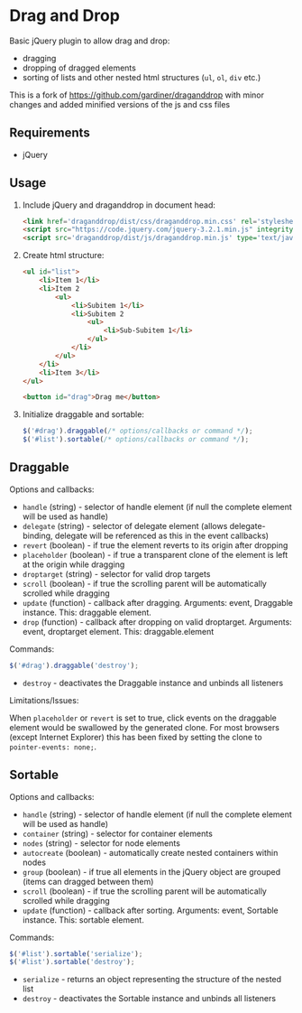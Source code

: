 Drag and Drop
=============

Basic jQuery plugin to allow drag and drop:

* dragging
* dropping of dragged elements
* sorting of lists and other nested html structures (```ul```, ```ol```, ```div``` etc.)

This is a fork of https://github.com/gardiner/draganddrop with minor changes and added minified versions of the js and css files 

Requirements
------------

- jQuery



Usage
-----

1. Include jQuery and draganddrop in document head:

    ```html
    <link href='draganddrop/dist/css/draganddrop.min.css' rel='stylesheet' type='text/css'/>
    <script src="https://code.jquery.com/jquery-3.2.1.min.js" integrity="sha256-hwg4gsxgFZhOsEEamdOYGBf13FyQuiTwlAQgxVSNgt4=" crossorigin="anonymous"></script>
    <script src='draganddrop/dist/js/draganddrop.min.js' type='text/javascript'></script>
    ```

2. Create html structure:

    ```html
    <ul id="list">
        <li>Item 1</li>
        <li>Item 2
            <ul>
                <li>Subitem 1</li>
                <li>Subitem 2
                    <ul>
                        <li>Sub-Subitem 1</li>
                    </ul>
                </li>
            </ul>
        </li>
        <li>Item 3</li>
    </ul>

    <button id="drag">Drag me</button>
    ```

3. Initialize draggable and sortable:

    ```javascript
    $('#drag').draggable(/* options/callbacks or command */);
    $('#list').sortable(/* options/callbacks or command */);
    ```


Draggable
---------

Options and callbacks:

* ```handle``` (string) - selector of handle element (if null the complete element will be used as handle)
* ```delegate``` (string) - selector of delegate element (allows delegate-binding, delegate will be referenced as this in the event callbacks)
* ```revert``` (boolean) - if true the element reverts to its origin after dropping
* ```placeholder``` (boolean) - if true a transparent clone of the element is left at the origin while dragging
* ```droptarget``` (string) - selector for valid drop targets
* ```scroll``` (boolean) - if true the scrolling parent will be automatically scrolled while dragging
* ```update``` (function) - callback after dragging. Arguments: event, Draggable instance. This: draggable element.
* ```drop``` (function) - callback after dropping on valid droptarget. Arguments: event, droptarget element. This: draggable.element

Commands:

```javascript
$('#drag').draggable('destroy');
```

* ```destroy``` - deactivates the Draggable instance and unbinds all listeners


Limitations/Issues:

When ```placeholder``` or ```revert``` is set to true, click events on the draggable element would be swallowed by the generated clone. For most browsers (except Internet Explorer) this has been fixed by setting the clone to ```pointer-events: none;```.


Sortable
--------

Options and callbacks:

* ```handle``` (string) - selector of handle element (if null the complete element will be used as handle)
* ```container``` (string) - selector for container elements
* ```nodes``` (string) - selector for node elements
* ```autocreate``` (boolean) - automatically create nested containers within nodes
* ```group``` (boolean) - if true all elements in the jQuery object are grouped (items can dragged between them)
* ```scroll``` (boolean) - if true the scrolling parent will be automatically scrolled while dragging
* ```update``` (function) - callback after sorting. Arguments: event, Sortable instance. This: sortable element.

Commands:

```javascript
$('#list').sortable('serialize');
$('#list').sortable('destroy');
```

* ```serialize``` - returns an object representing the structure of the nested list
* ```destroy``` - deactivates the Sortable instance and unbinds all listeners

